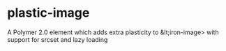 # plastic-image
A Polymer 2.0 element which adds extra plasticity to \&lt;iron-image\> with support for srcset and  lazy loading
